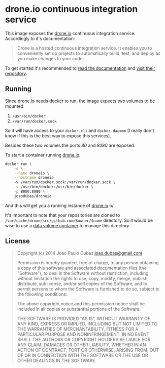# drone.io continuous integration service

This image exposes the [drone.io][droneio] continuous integration service.
Accordingly to it's documentation:

> Drone is a hosted continuous integration service. It enables you to
> conveniently set up projects to automatically build, test, and deploy as you
> make changes to your code.

To get started it's recommended to [read the documentation][droneio-docs] and
[visit their repository][droneio-git].

## Running

Since [drone.io][droneio] needs [docker][docker] to run, the image expects two
volumes to be mounted:

1. `/usr/bin/docker`
2. `/var/run/docker.sock`

So it will have access to your `docker-cli` and `docker-daemon` (I really don't
know if this is the best way to expose this services).

Besides these two volumes the ports _80_ and _8080_ are exposed.

To start a container running [drone.io][droneio]:

```bash
docker run \
    -d \
    --name droneio \
    --hostname droneio 
    -v /var/run/docker.sock:/var/run/docker.sock \
    -v /usr/bin/docker:/usr/bin/docker \
    -p 8080:8080 \
    joaodubas/droneio
```

And this will get you a running instance of [drone.io][droneio] o/.

It's important to note that your repositories are cloned to
`/var/cache/drone/src/github.com/$owner/$name` directory. So it would be wise
to use a [data volume container][docker-volume-container] to manage this
directory.

[droneio]: http://blog.drone.io
[droneio-docs]: http://docs.drone.io/
[droneio-git]: https://github.com/drone/drone
[docker]: https://docker.com/
[docker-volume-container]: https://docs.docker.com/userguide/dockervolumes/#creating-and-mounting-a-data-volume-container

## License

> Copyright (c) 2014 Joao Paulo Dubas <joao.dubas@gmail.com>
>
> Permission is hereby granted, free of charge, to any person obtaining a copy
> of this software and associated documentation files (the "Software"), to deal
> in the Software without restriction, including without limitation the rights
> to use, copy, modify, merge, publish, distribute, sublicense, and/or sell
> copies of the Software, and to permit persons to whom the Software is
> furnished to do so, subject to the following conditions:
>
> The above copyright notice and this permission notice shall be included in
> all copies or substantial portions of the Software.
>
> THE SOFTWARE IS PROVIDED "AS IS", WITHOUT WARRANTY OF ANY KIND, EXPRESS OR
> IMPLIED, INCLUDING BUT NOT LIMITED TO THE WARRANTIES OF MERCHANTABILITY,
> FITNESS FOR A PARTICULAR PURPOSE AND NONINFRINGEMENT. IN NO EVENT SHALL THE
> AUTHORS OR COPYRIGHT HOLDERS BE LIABLE FOR ANY CLAIM, DAMAGES OR OTHER
> LIABILITY, WHETHER IN AN ACTION OF CONTRACT, TORT OR OTHERWISE, ARISING FROM,
> OUT OF OR IN CONNECTION WITH THE SOFTWARE OR THE USE OR OTHER DEALINGS IN
> THE SOFTWARE.
